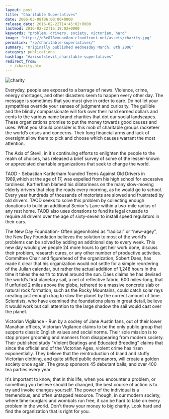```yaml
---
layout: post
title: "Charitable Superlatives"
date: 2006-03-08T06:00:00+0000
release_date: 2016-02-22T14:45:02+0000
lastmod: 2016-02-22T16:19:02+0000
keywords: "problem, drivers, society, victorian, hard"
image: "https://d3e878vmunx8cm.cloudfront.net/assets/charity.jpg"
permalink: "/p/charitable-superlatives/"
summary: "Originally published Wednesday March, 8th 2006"
category: publications
hashtag: "#axisofstevil_charitable-superlatives"
redirect_from:
  - /charity.htm
---
```


[id_1]: https://d3e878vmunx8cm.cloudfront.net/assets/charity.jpg "charity"
![charity][id_1]

Everyday, people are exposed to a barrage of news. Violence, crime, energy shortages, and other disasters seem to happen every other day. The message is sometimes that you must give in order to care. Do not let your sympathies override your senses of judgment and curiosity. The gullible and the blindly compassionate will fork over their hard earned dollars and cents to the various name brand charities that dot our social landscapes. These organizations promise to put the money towards good causes and uses. What you should consider is this mob of charitable groups racketeer the world’s crises and concerns. Their long financial arms and lack of oversight allow them to pick and choose which causes warrant the most attention.

The Axis of Stevil, in it's continuing efforts to enlighten the people to the realm of choices, has released a brief survey of some of the lesser-known or appreciated chartable organizations that seek to change the world.

TAOD - Sebastian Kartlerham founded Teens Against Old Drivers in 1989,which at the age of 17, was expelled from his high school for excessive tardiness. Kartlerham blamed his dilatoriness on the many slow-moving elderly drivers that clog the roads every morning, as he would go to school. Every year hundreds of thousands of motorists are slowed and frustrated by old drivers. TAOD seeks to solve this problem by collecting enough donations to build an additional Senior's Lane within a two-mile radius of any rest home. TAOD also uses donations to fund its legal crusade to require all drivers over the age of sixty-seven to install speed regulators in their cars.

The New Day Foundation- Often pigeonholed as “radical” or “new-agey”, the New Day Foundation believes the solution to most of the world’s problems can be solved by adding an additional day to every week. This new day would give people 24 more hours to get heir work done, discuss their problem, research cures, or any other number of productive activities. Committee Chair and figurehead of the organization, Sobert Daes, has made it clear that his organization would not settle for a simple reordering of the Julian calendar, but rather the actual addition of 1,248 hours in the time it takes the earth to travel around the sun. Daes claims he has devised the world’s first planetary sail, a net of reflective fabric, 600 miles-long, that if unfurled 2 miles above the globe, tethered to a massive concrete slab or natural rock formation, such as the Rocky Mountains, could catch solar rays creating just enough drag to slow the planet by the correct amount of time. Scientists, who have examined the foundations plans in great detail, believe it would work but call attention to the large shadow the sail would cast over the planet.

Victorian Vigilance - Run by a codrey of Jane Austin fans, out of their lower Manahan offices, Victorian Vigilance claims to be the only public group that supports classic English values and social norms. Their sole mission is to stop proper grooming and manners from disappearing from modern society. Their published study "Violent Beatings and Educated Breeding" claims that since the official end of the Victorian Ages, violent crime has risen exponentially. They believe that the reintroduction of bland and stuffy Victorian clothing, and quite stifled public demeanors, will create a golden society once again. The group sponsors 45 debutant balls, and over 400 tea parties every year.

It's important to know, that in this life, when you encounter a problem, or something you believe should be changed, the best course of action is to try and invoke changes yourself. The power of the individual is a tremendous, and often untapped resource. Though, in our modern society, where time-burglars and wombats run free, it can be hard to take on every problem in the world. Don't throw your money to big charity. Look hard and find the organization that is right for you.
